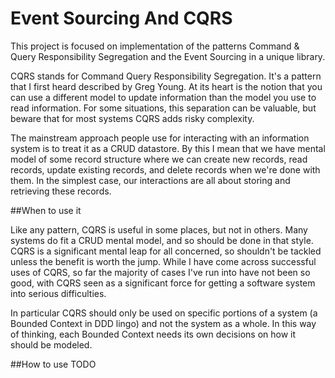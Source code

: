 # Event Sourcing And CQRS

This project is focused on implementation of the patterns Command & Query Responsibility Segregation and the 
Event Sourcing in a unique library.

CQRS stands for Command Query Responsibility Segregation. It's a pattern that I first heard described by Greg Young. 
At its heart is the notion that you can use a different model to update information than the model you use to read information. 
For some situations, this separation can be valuable, but beware that for most systems CQRS adds risky complexity.

The mainstream approach people use for interacting with an information system is to treat it as a CRUD datastore.
By this I mean that we have mental model of some record structure where we can create new records, read records, 
update existing records, and delete records when we're done with them. In the simplest case, our interactions are all about 
storing and retrieving these records.

##When to use it

Like any pattern, CQRS is useful in some places, but not in others. Many systems do fit a CRUD mental model, and so should be 
done in that style. CQRS is a significant mental leap for all concerned, so shouldn't be tackled unless the benefit is worth 
the jump. While I have come across successful uses of CQRS, so far the majority of cases I've run into have not been so good, 
with CQRS seen as a significant force for getting a software system into serious difficulties.

In particular CQRS should only be used on specific portions of a system (a Bounded Context in DDD lingo) and not the system as
a whole. In this way of thinking, each Bounded Context needs its own decisions on how it should be modeled.

##How to use
  TODO
